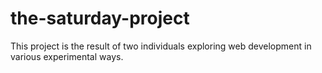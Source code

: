 # the-saturday-project
This project is the result of two individuals exploring web development in various experimental ways.
